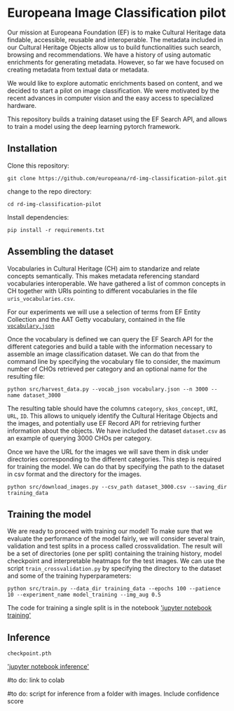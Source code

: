 # Europeana Image Classification pilot

Our mission at Europeana Foundation (EF) is to make Cultural Heritage data findable, accessible, reusable and interoperable. The metadata included in our Cultural Heritage Objects allow us to build functionalities such search, browsing and recommendations. We have a history of using automatic enrichments for generating metadata. However, so far we have focused on creating metadata from textual data or metadata. 

We would like to explore automatic enrichments based on content, and we decided to start a pilot on image classification. We were motivated by the recent advances in computer vision and the easy access to specialized hardware. 

This repository builds a training dataset using the EF Search API, and allows to train a model using the deep learning pytorch framework.

## Installation

Clone this repository:

`git clone https://github.com/europeana/rd-img-classification-pilot.git`

change to the repo directory:

`cd rd-img-classification-pilot`

Install dependencies:

`pip install -r requirements.txt`


## Assembling the dataset

Vocabularies in Cultural Heritage (CH) aim to standarize and relate concepts semantically. This makes metadata referencing standard vocabularies interoperable. We have gathered a list of common concepts in CH together with URIs pointing to different vocabularies in the file `uris_vocabularies.csv`.

For our experiments we will use a selection of terms from EF Entity Collection and the AAT Getty vocabulary, contained in the file [`vocabulary.json`](https://github.com/europeana/rd-img-classification-pilot/blob/main/vocabulary.json)

Once the vocabulary is defined we can query the EF Search API for the different categories and build a table with the information necessary to assemble an image classification dataset. We can do that from the command line by specifying the vocabulary file to consider, the maximum number of CHOs retrieved per category and an optional name for the resulting file:

`python src/harvest_data.py --vocab_json vocabulary.json --n 3000 --name dataset_3000`

The resulting table should have the columns `category`, `skos_concept`, `URI`, `URL`, `ID`. This allows to uniquely identify the Cultural Heritage Objects and the images, and potentially use EF Record API for retrieving further information about the objects. We have included the dataset `dataset.csv` as an example of querying 3000 CHOs per category.

Once we have the URL for the images we will save them in disk under directories corresponding to the different categories. This step is required for training the model. We can do that by specifying the path to the dataset in csv format and the directory for the images.

`python src/download_images.py --csv_path dataset_3000.csv --saving_dir training_data`


## Training the model

We are ready to proceed with training our model! To make sure that we evaluate the performance of the model fairly, we will consider several train, validation and test splits in a process called crossvalidation. The result will be a set of directories (one per split) containing the training history, model checkpoint and interpretable heatmaps for the test images. We can use the script `train_crossvalidation.py` by specifying the directory to the dataset and some of the training hyperparameters:

`python src/train.py --data_dir training_data --epochs 100 --patience 10 --experiment_name model_training --img_aug 0.5`

The code for training a single split is in the notebook ['jupyter notebook training'](https://github.com/europeana/rd-img-classification-pilot/blob/main/notebooks/train.ipynb)


## Inference

`checkpoint.pth`

['jupyter notebook inference'](https://github.com/europeana/rd-img-classification-pilot/blob/main/notebooks/inference.ipynb)

#to do: link to colab

#to do: script for inference from a folder with images. Include confidence score




